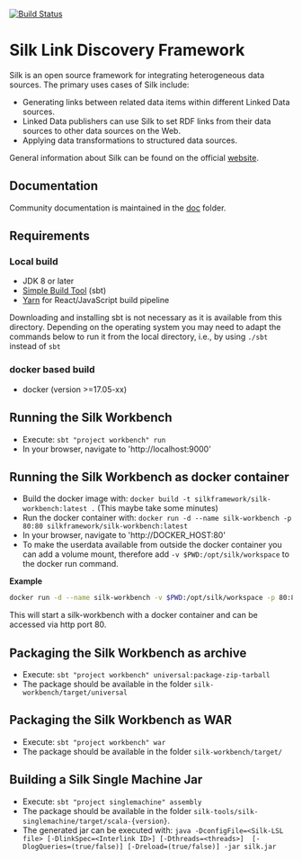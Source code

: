 [![Build Status](https://travis-ci.org/silk-framework/silk.svg?branch=develop)](https://travis-ci.org/silk-framework/silk)

# Silk Link Discovery Framework

Silk is an open source framework for integrating heterogeneous data sources. The primary uses cases of Silk include:

- Generating links between related data items within different Linked Data sources.
- Linked Data publishers can use Silk to set RDF links from their data sources to other data sources on the Web.
- Applying data transformations to structured data sources.

General information about Silk can be found on the official [website](http://silkframework.org).

## Documentation

Community documentation is maintained in the [doc](doc/) folder.

## Requirements

### Local build

- JDK 8 or later
- [Simple Build Tool](http://www.scala-sbt.org/) (sbt)
- [Yarn](https://yarnpkg.com) for React/JavaScript build pipeline

Downloading and installing sbt is not necessary as it is available from this directory. Depending on the operating system you may need to adapt the commands below to run it from the local directory, i.e., by using `./sbt` instead of `sbt`

### docker based build

- docker (version >=17.05-xx)

## Running the Silk Workbench

- Execute: `sbt "project workbench" run`
- In your browser, navigate to 'http://localhost:9000'

## Running the Silk Workbench as docker container

- Build the docker image with: `docker build -t silkframework/silk-workbench:latest .` (This maybe take some minutes)
- Run the docker container with: `docker run -d --name silk-workbench -p 80:80 silkframework/silk-workbench:latest`
- In your browser, navigate to 'http://DOCKER_HOST:80'
- To make the userdata available from outside the docker container you can add a volume mount, therefore add `-v $PWD:/opt/silk/workspace` to the docker run command.

__Example__

```bash
docker run -d --name silk-workbench -v $PWD:/opt/silk/workspace -p 80:80 silkframework/silk-workbench:latest
```
This will start a silk-workbench with a docker container and can be accessed via http port 80.

## Packaging the Silk Workbench as archive

- Execute: `sbt "project workbench" universal:package-zip-tarball`
- The package should be available in the folder `silk-workbench/target/universal`

## Packaging the Silk Workbench as WAR

- Execute: `sbt "project workbench" war`
- The package should be available in the folder `silk-workbench/target/`

## Building a Silk Single Machine Jar

- Execute: `sbt "project singlemachine" assembly`
- The package should be available in the folder `silk-tools/silk-singlemachine/target/scala-{version}`.
- The generated jar can be executed with: `java -DconfigFile=<Silk-LSL file> [-DlinkSpec=<Interlink ID>] [-Dthreads=<threads>]  [-DlogQueries=(true/false)] [-Dreload=(true/false)] -jar silk.jar`
